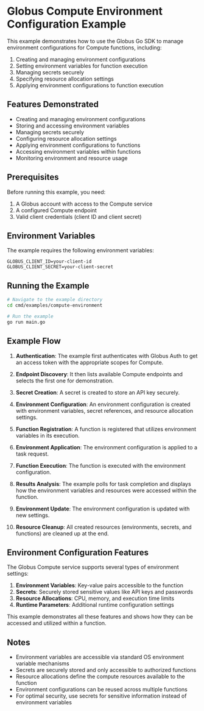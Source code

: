 <!-- SPDX-License-Identifier: Apache-2.0 -->
<!-- Copyright (c) 2025 Scott Friedman and Project Contributors -->

# Globus Compute Environment Configuration Example

This example demonstrates how to use the Globus Go SDK to manage environment configurations for Compute functions, including:
1. Creating and managing environment configurations
2. Setting environment variables for function execution
3. Managing secrets securely
4. Specifying resource allocation settings
5. Applying environment configurations to function execution

## Features Demonstrated

- Creating and managing environment configurations
- Storing and accessing environment variables
- Managing secrets securely
- Configuring resource allocation settings
- Applying environment configurations to functions
- Accessing environment variables within functions
- Monitoring environment and resource usage

## Prerequisites

Before running this example, you need:

1. A Globus account with access to the Compute service
2. A configured Compute endpoint
3. Valid client credentials (client ID and client secret)

## Environment Variables

The example requires the following environment variables:

```
GLOBUS_CLIENT_ID=your-client-id
GLOBUS_CLIENT_SECRET=your-client-secret
```

## Running the Example

```bash
# Navigate to the example directory
cd cmd/examples/compute-environment

# Run the example
go run main.go
```

## Example Flow

1. **Authentication**: The example first authenticates with Globus Auth to get an access token with the appropriate scopes for Compute.

2. **Endpoint Discovery**: It then lists available Compute endpoints and selects the first one for demonstration.

3. **Secret Creation**: A secret is created to store an API key securely.

4. **Environment Configuration**: An environment configuration is created with environment variables, secret references, and resource allocation settings.

5. **Function Registration**: A function is registered that utilizes environment variables in its execution.

6. **Environment Application**: The environment configuration is applied to a task request.

7. **Function Execution**: The function is executed with the environment configuration.

8. **Results Analysis**: The example polls for task completion and displays how the environment variables and resources were accessed within the function.

9. **Environment Update**: The environment configuration is updated with new settings.

10. **Resource Cleanup**: All created resources (environments, secrets, and functions) are cleaned up at the end.

## Environment Configuration Features

The Globus Compute service supports several types of environment settings:

1. **Environment Variables**: Key-value pairs accessible to the function
2. **Secrets**: Securely stored sensitive values like API keys and passwords
3. **Resource Allocations**: CPU, memory, and execution time limits
4. **Runtime Parameters**: Additional runtime configuration settings

This example demonstrates all these features and shows how they can be accessed and utilized within a function.

## Notes

- Environment variables are accessible via standard OS environment variable mechanisms
- Secrets are securely stored and only accessible to authorized functions
- Resource allocations define the compute resources available to the function
- Environment configurations can be reused across multiple functions
- For optimal security, use secrets for sensitive information instead of environment variables